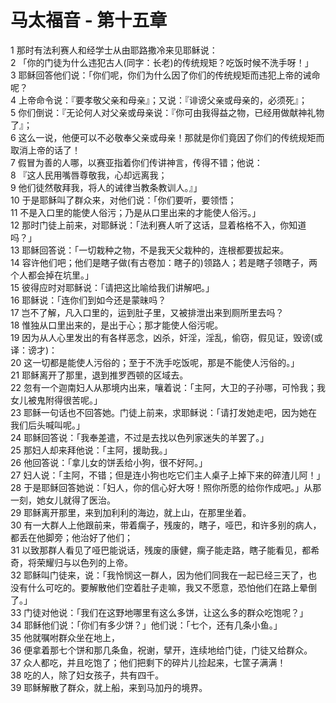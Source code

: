 # 马太福音 - 第十五章
  
 1 那时有法利赛人和经学士从由耶路撒冷来见耶稣说：  
 2 「你的门徒为什么违犯古人(同字：长老)的传统规矩？吃饭时候不洗手呀！」  
 3 耶稣回答他们说：「你们呢，你们为什么因了你们的传统规矩而违犯上帝的诫命呢？  
 4 上帝命令说：『要孝敬父亲和母亲』；又说：『诽谤父亲或母亲的，必须死』；  
 5 你们倒说：『无论何人对父亲或母亲说：『你可由我得益之物，已经用做献神礼物了』；  
 6 这么一说，他便可以不必敬奉父亲或母亲！那就是你们竟因了你们的传统规矩而取消上帝的话了！  
 7 假冒为善的人哪，以赛亚指着你们传讲神言，传得不错；他说：  
 8 『这人民用嘴唇尊敬我，心却远离我；  
 9 他们徒然敬拜我，将人的诫律当教条教训人。』」  
 10 于是耶稣叫了群众来，对他们说：「你们要听，要领悟；  
 11 不是入口里的能使人俗污；乃是从口里出来的才能使人俗污。」  
 12 那时门徒上前来，对耶稣说：「法利赛人听了这话，显着格格不入，你知道吗？」  
 13 耶稣回答说：「一切栽种之物，不是我天父栽种的，连根都要拔起来。  
 14 容许他们吧；他们是瞎子做(有古卷加：瞎子的)领路人；若是瞎子领瞎子，两个人都会掉在坑里。」  
 15 彼得应时对耶稣说：「请把这比喻给我们讲解吧。」  
 16 耶稣说：「连你们到如今还是蒙昧吗？  
 17 岂不了解，凡入口里的，运到肚子里，又被排泄出来到厕所里去吗？  
 18 惟独从口里出来的，是出于心；那才能使人俗污呢。  
 19 因为从人心里发出的有各样恶念，凶杀，奸淫，淫乱，偷窃，假见证，毁谤(或译：谤才)：  
 20 这一切都是能使人污俗的；至于不洗手吃饭呢，那是不能使人污俗的。」  
 21 耶稣离开了那里，退到推罗西顿的区域去。  
 22 忽有一个迦南妇人从那境内出来，嚷着说：「主阿，大卫的子孙哪，可怜我；我女儿被鬼附得很苦呢。」  
 23 耶稣一句话也不回答她。门徒上前来，求耶稣说：「请打发她走吧，因为她在我们后头喊叫呢。」  
 24 耶稣回答说：「我奉差遣，不过是去找以色列家迷失的羊罢了。」  
 25 那妇人却来拜他说：「主阿，援助我。」  
 26 他回答说：「拿儿女的饼丢给小狗，很不好阿。」  
 27 妇人说：「主阿，不错；但是连小狗也吃它们主人桌子上掉下来的碎渣儿阿！」  
 28 于是耶稣回答她说：「妇人，你的信心好大呀！照你所愿的给你作成吧。」从那一刻，她女儿就得了医治。  
 29 耶稣离开那里，来到加利利的海边，就上山，在那里坐着。  
 30 有一大群人上他跟前来，带着瘸子，残废的，瞎子，哑巴，和许多别的病人，都丢在他脚旁；他治好了他们；  
 31 以致那群人看见了哑巴能说话，残废的康健，瘸子能走路，瞎子能看见，都希奇，将荣耀归与以色列的上帝。  
 32 耶稣叫门徒来，说：「我怜悯这一群人，因为他们同我在一起已经三天了，也没有什么可吃的。要解散他们空着肚子走嘛，我又不愿意，恐怕他们在路上晕倒了。」  
 33 门徒对他说：「我们在这野地哪里有这么多饼，让这么多的群众吃饱呢？」  
 34 耶稣他们说：「你们有多少饼？」他们说：「七个，还有几条小鱼。」  
 35 他就嘱咐群众坐在地上，  
 36 便拿着那七个饼和那几条鱼，祝谢，擘开，连续地给门徒，门徒又给群众。  
 37 众人都吃，并且吃饱了；他们把剩下的碎片儿捡起来，七筐子满满！  
 38 吃的人，除了妇女孩子，共有四千。  
 39 耶稣解散了群众，就上船，来到马加丹的境界。